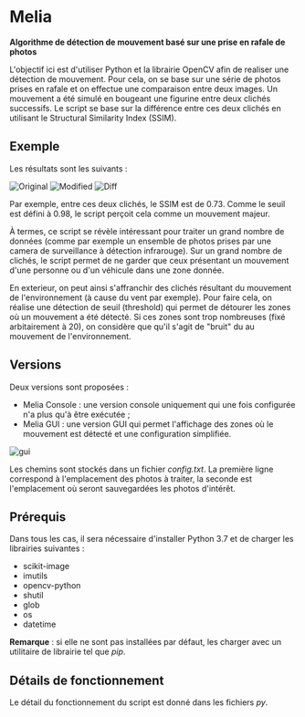 # Melia
<b>Algorithme de détection de mouvement basé sur une prise en rafale de photos</b>

L'objectif ici est d'utiliser Python et la librairie OpenCV afin de realiser une détection de mouvement. Pour cela, on se base sur une série de photos prises en rafale et on effectue une comparaison entre deux images. Un mouvement a été simulé en bougeant une figurine entre deux clichés successifs. Le script se base sur la différence entre ces deux clichés en utilisant le Structural Similarity Index (SSIM). 

<h2>Exemple</h2>

Les résultats sont les suivants :

![Original](https://www.ensciences.fr/git/images/melia/original.png)
![Modified](https://www.ensciences.fr/git/images/melia/modified.png)
![Diff](https://www.ensciences.fr/git/images/melia/diff.png)

Par exemple, entre ces deux clichés, le SSIM est de 0.73. Comme le seuil est défini à 0.98, le script perçoit cela comme un mouvement majeur.

À termes, ce script se révèle intéressant pour traiter un grand nombre de données (comme par exemple un ensemble de photos prises par une camera de surveillance à détection infrarouge). Sur un grand nombre de clichés, le script permet de ne garder que ceux présentant un mouvement d'une personne ou d'un véhicule dans une zone donnée.

En exterieur, on peut ainsi s'affranchir des clichés résultant du mouvement de l'environnement (à cause du vent par exemple). Pour faire cela, on réalise une détection de seuil (threshold) qui permet de détourer les zones où un mouvement a été détecté. Si ces zones sont trop nombreuses (fixé arbitairement à 20), on considère que qu'il s'agit de "bruit" du au mouvement de l'environnement.

<h2>Versions</h2>

Deux versions sont proposées :
- Melia Console : une version console uniquement qui une fois configurée n'a plus qu'à être exécutée ;
- Melia GUI : une version GUI qui permet l'affichage des zones où le mouvement est détecté et une configuration simplifiée.

![gui](https://www.ensciences.fr/git/images/melia/gui.png)

Les chemins sont stockés dans un fichier <em>config.txt</em>. La première ligne correspond à l'emplacement des photos à traiter, la seconde est l'emplacement où seront sauvegardées les photos d'intérêt.

<h2>Prérequis</h2>

Dans tous les cas, il sera nécessaire d'installer Python 3.7 et de charger les librairies suivantes :
- scikit-image
- imutils
- opencv-python
- shutil
- glob
- os
- datetime

<b>Remarque</b> : si elle ne sont pas installées par défaut, les charger avec un utilitaire de librairie tel que <em>pip</em>.

<h2>Détails de fonctionnement</h2>

Le détail du fonctionnement du script est donné dans les fichiers <em>py</em>.
